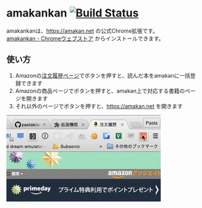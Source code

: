 # amakankan [![Build Status](https://travis-ci.org/amakan/amakankan.svg?branch=master)](https://travis-ci.org/amakan/amakankan)
amakankanは、https://amakan.net の公式Chrome拡張です。  
[amakankan - Chromeウェブストア](https://chrome.google.com/webstore/detail/amakankan/cbbcooiceghdbkklnkdahccnbbfleoll) からインストールできます。

## 使い方

1. Amazonの[注文履歴ページ](https://www.amazon.co.jp/gp/css/order-history)でボタンを押すと、読んだ本をamakanに一括登録できます
2. Amazonの商品ページでボタンを押すと、amakan上で対応する書籍のページを開きます
3. それ以外のページでボタンを押すと、https://amakan.net を開きます

![demo](/images/demo.gif)
